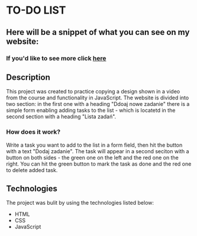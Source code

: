 ﻿# TO-DO LIST

## Here will be a snippet of what you can see on my website:

### If you'd like to see more click [here](https://cha0ticm1nd.github.io/TO-DO-LIST/)

## Description
This project was created to practice copying a design shown in a video from the course and functionality in JavaScript. The website is divided into two section: in the first one with a heading "Ddoaj nowe zadanie" there is a simple form enabling adding tasks to the list - which is locatetd in the second section with a heading "Lista zadań". 

### How does it work?
Write a task you want to add to the list in a form field, then hit the button with a text "Dodaj zadanie". The task will appear in a second seciton with a button on both sides - the green one on the left and the red one on the right. You can hit the green button to mark the task as done and the red one  to delete added task. 

## Technologies 
The project was bulit by using the technologies listed below:
- HTML
- CSS
- JavaScript
